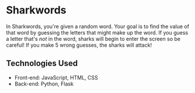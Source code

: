 # Sharkwords

In Sharkwords, you're given a random word. Your goal is to find the value of that word by guessing the letters that might make up the word. If you guess a letter that's _not_ in the word, sharks will begin to enter the screen so be careful! If you make 5 wrong guesses, the sharks will attack!

## Technologies Used

- Front-end: JavaScript, HTML, CSS
- Back-end: Python, Flask
